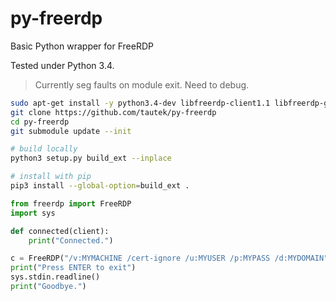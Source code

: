 # py-freerdp
Basic Python wrapper for FreeRDP

Tested under Python 3.4.
> Currently seg faults on module exit. Need to debug.


```bash
sudo apt-get install -y python3.4-dev libfreerdp-client1.1 libfreerdp-gdi1.1
git clone https://github.com/tautek/py-freerdp
cd py-freerdp
git submodule update --init

# build locally
python3 setup.py build_ext --inplace

# install with pip
pip3 install --global-option=build_ext .
```

```python
from freerdp import FreeRDP
import sys

def connected(client):
    print("Connected.")

c = FreeRDP("/v:MYMACHINE /cert-ignore /u:MYUSER /p:MYPASS /d:MYDOMAIN", connected)
print("Press ENTER to exit")
sys.stdin.readline()
print("Goodbye.")
```

